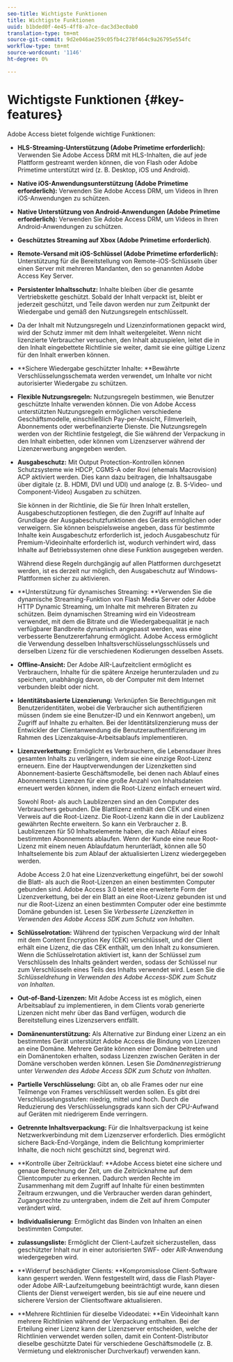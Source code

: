 ```yaml
---
seo-title: Wichtigste Funktionen
title: Wichtigste Funktionen
uuid: b1bded0f-4e45-4ff8-a7ce-dac3d3ec0ab0
translation-type: tm+mt
source-git-commit: 9d2e046ae259c05fb4c278f464c9a26795e554fc
workflow-type: tm+mt
source-wordcount: '1146'
ht-degree: 0%

---
```



# Wichtigste Funktionen {#key-features}

Adobe Access bietet folgende wichtige Funktionen:

* **HLS-Streaming-Unterstützung (Adobe Primetime erforderlich):** Verwenden Sie Adobe Access DRM mit HLS-Inhalten, die auf jede Plattform gestreamt werden können, die von Flash oder Adobe Primetime unterstützt wird (z. B. Desktop, iOS und Android).
* **Native iOS-Anwendungsunterstützung (Adobe Primetime erforderlich):** Verwenden Sie Adobe Access DRM, um Videos in Ihren iOS-Anwendungen zu schützen.
* **Native Unterstützung von Android-Anwendungen (Adobe Primetime erforderlich):** Verwenden Sie Adobe Access DRM, um Videos in Ihren Android-Anwendungen zu schützen.
* **Geschütztes Streaming auf Xbox (Adobe Primetime erforderlich)**.
* **Remote-Versand mit iOS-Schlüssel (Adobe Primetime erforderlich):** Unterstützung für die Bereitstellung von Remote-iOS-Schlüsseln über einen Server mit mehreren Mandanten, den so genannten Adobe Access Key Server.
* **Persistenter Inhaltsschutz:** Inhalte bleiben über die gesamte Vertriebskette geschützt. Sobald der Inhalt verpackt ist, bleibt er jederzeit geschützt, und Teile davon werden nur zum Zeitpunkt der Wiedergabe und gemäß den Nutzungsregeln entschlüsselt.
* Da der Inhalt mit Nutzungsregeln und Lizenzinformationen gepackt wird, wird der Schutz immer mit dem Inhalt weitergeleitet. Wenn nicht lizenzierte Verbraucher versuchen, den Inhalt abzuspielen, leitet die in den Inhalt eingebettete Richtlinie sie weiter, damit sie eine gültige Lizenz für den Inhalt erwerben können.
* **Sichere Wiedergabe geschützter Inhalte: **Bewährte Verschlüsselungsschemata werden verwendet, um Inhalte vor nicht autorisierter Wiedergabe zu schützen.
* **Flexible Nutzungsregeln:** Nutzungsregeln bestimmen, wie Benutzer geschützte Inhalte verwenden können. Die von Adobe Access unterstützten Nutzungsregeln ermöglichen verschiedene Geschäftsmodelle, einschließlich Pay-per-Ansicht, Filmverleih, Abonnements oder werbefinanzierte Dienste. Die Nutzungsregeln werden von der Richtlinie festgelegt, die Sie während der Verpackung in den Inhalt einbetten, oder können vom Lizenzserver während der Lizenzerwerbung angegeben werden.
* **Ausgabeschutz:** Mit Output Protection-Kontrollen können Schutzsysteme wie HDCP, CGMS-A oder Rovi (ehemals Macrovision) ACP aktiviert werden. Dies kann dazu beitragen, die Inhaltsausgabe über digitale (z. B. HDMI, DVI und UDI) und analoge (z. B. S-Video- und Component-Video) Ausgaben zu schützen.

   Sie können in der Richtlinie, die Sie für Ihren Inhalt erstellen, Ausgabeschutzoptionen festlegen, die den Zugriff auf Inhalte auf Grundlage der Ausgabeschutzfunktionen des Geräts ermöglichen oder verweigern. Sie können beispielsweise angeben, dass für bestimmte Inhalte kein Ausgabeschutz erforderlich ist, jedoch Ausgabeschutz für Premium-Videoinhalte erforderlich ist, wodurch verhindert wird, dass Inhalte auf Betriebssystemen ohne diese Funktion ausgegeben werden.

   Während diese Regeln durchgängig auf allen Plattformen durchgesetzt werden, ist es derzeit nur möglich, den Ausgabeschutz auf Windows-Plattformen sicher zu aktivieren.

* **Unterstützung für dynamisches Streaming: **Verwenden Sie die dynamische Streaming-Funktion von Flash Media Server oder Adobe HTTP Dynamic Streaming, um Inhalte mit mehreren Bitraten zu schützen. Beim dynamischen Streaming wird ein Videostream verwendet, mit dem die Bitrate und die Wiedergabequalität je nach verfügbarer Bandbreite dynamisch angepasst werden, was eine verbesserte Benutzererfahrung ermöglicht. Adobe Access ermöglicht die Verwendung desselben Inhaltsverschlüsselungsschlüssels und derselben Lizenz für die verschiedenen Kodierungen desselben Assets.
* **Offline-Ansicht:** Der Adobe AIR-Laufzeitclient ermöglicht es Verbrauchern, Inhalte für die spätere Anzeige herunterzuladen und zu speichern, unabhängig davon, ob der Computer mit dem Internet verbunden bleibt oder nicht.
* **Identitätsbasierte Lizenzierung:** Verknüpfen Sie Berechtigungen mit Benutzeridentitäten, wobei die Verbraucher sich authentifizieren müssen (indem sie eine Benutzer-ID und ein Kennwort angeben), um Zugriff auf Inhalte zu erhalten. Bei der Identitätslizenzierung muss der Entwickler der Clientanwendung die Benutzerauthentifizierung im Rahmen des Lizenzakquise-Arbeitsablaufs implementieren.
* **Lizenzverkettung:** Ermöglicht es Verbrauchern, die Lebensdauer ihres gesamten Inhalts zu verlängern, indem sie eine einzige Root-Lizenz erneuern. Eine der Hauptverwendungen der Lizenzketten sind Abonnement-basierte Geschäftsmodelle, bei denen nach Ablauf eines Abonnements Lizenzen für eine große Anzahl von Inhaltsdateien erneuert werden können, indem die Root-Lizenz einfach erneuert wird.

   Sowohl Root- als auch Laublizenzen sind an den Computer des Verbrauchers gebunden. Die Blattlizenz enthält den CEK und einen Verweis auf die Root-Lizenz. Die Root-Lizenz kann die in der Laublizenz gewährten Rechte erweitern. So kann ein Verbraucher z. B. Laublizenzen für 50 Inhaltselemente haben, die nach Ablauf eines bestimmten Abonnements ablaufen. Wenn der Kunde eine neue Root-Lizenz mit einem neuen Ablaufdatum herunterlädt, können alle 50 Inhaltselemente bis zum Ablauf der aktualisierten Lizenz wiedergegeben werden.

   Adobe Access 2.0 hat eine Lizenzverkettung eingeführt, bei der sowohl die Blatt- als auch die Root-Lizenzen an einen bestimmten Computer gebunden sind. Adobe Access 3.0 bietet eine erweiterte Form der Lizenzverkettung, bei der ein Blatt an eine Root-Lizenz gebunden ist und nur die Root-Lizenz an einen bestimmten Computer oder eine bestimmte Domäne gebunden ist. Lesen Sie *Verbesserte Lizenzketten* in *Verwenden des Adobe Access SDK zum Schutz von Inhalten*.

* **Schlüsselrotation:** Während der typischen Verpackung wird der Inhalt mit dem Content Encryption Key (CEK) verschlüsselt, und der Client erhält eine Lizenz, die das CEK enthält, um den Inhalt zu konsumieren. Wenn die Schlüsselrotation aktiviert ist, kann der Schlüssel zum Verschlüsseln des Inhalts geändert werden, sodass der Schlüssel nur zum Verschlüsseln eines Teils des Inhalts verwendet wird. Lesen Sie die *Schlüsseldrehung* in *Verwenden des Adobe Access-SDK zum Schutz von Inhalten*.

* **Out-of-Band-Lizenzen:** Mit Adobe Access ist es möglich, einen Arbeitsablauf zu implementieren, in dem Clients vorab generierte Lizenzen nicht mehr über das Band verfügen, wodurch die Bereitstellung eines Lizenzservers entfällt.
* **Domänenunterstützung:** Als Alternative zur Bindung einer Lizenz an ein bestimmtes Gerät unterstützt Adobe Access die Bindung von Lizenzen an eine Domäne. Mehrere Geräte können einer Domäne beitreten und ein Domänentoken erhalten, sodass Lizenzen zwischen Geräten in der Domäne verschoben werden können. Lesen Sie *Domänenregistrierung* unter *Verwenden des Adobe Access SDK zum Schutz von Inhalten*.

* **Partielle Verschlüsselung:** Gibt an, ob alle Frames oder nur eine Teilmenge von Frames verschlüsselt werden sollen. Es gibt drei Verschlüsselungsstufen: niedrig, mittel und hoch. Durch die Reduzierung des Verschlüsselungsgrads kann sich der CPU-Aufwand auf Geräten mit niedrigerem Ende verringern.
* **Getrennte Inhaltsverpackung:** Für die Inhaltsverpackung ist keine Netzwerkverbindung mit dem Lizenzserver erforderlich. Dies ermöglicht sichere Back-End-Vorgänge, indem die Belichtung komprimierter Inhalte, die noch nicht geschützt sind, begrenzt wird.
* **Kontrolle über Zeitrücklauf: **Adobe Access bietet eine sichere und genaue Berechnung der Zeit, um die Zeitrücknahme auf dem Clientcomputer zu erkennen. Dadurch werden Rechte im Zusammenhang mit dem Zugriff auf Inhalte für einen bestimmten Zeitraum erzwungen, und die Verbraucher werden daran gehindert, Zugangsrechte zu untergraben, indem die Zeit auf ihrem Computer verändert wird.
* **Individualisierung**: Ermöglicht das Binden von Inhalten an einen bestimmten Computer.
* **zulassungsliste:** Ermöglicht der Client-Laufzeit sicherzustellen, dass geschützter Inhalt nur in einer autorisierten SWF- oder AIR-Anwendung wiedergegeben wird.
* **Widerruf beschädigter Clients: **Kompromisslose Client-Software kann gesperrt werden. Wenn festgestellt wird, dass die Flash Player- oder Adobe AIR-Laufzeitumgebung beeinträchtigt wurde, kann diesen Clients der Dienst verweigert werden, bis sie auf eine neuere und sicherere Version der Clientsoftware aktualisieren.
* **Mehrere Richtlinien für dieselbe Videodatei: **Ein Videoinhalt kann mehrere Richtlinien während der Verpackung enthalten. Bei der Erteilung einer Lizenz kann der Lizenzserver entscheiden, welche der Richtlinien verwendet werden sollen, damit ein Content-Distributor dieselbe geschützte Datei für verschiedene Geschäftsmodelle (z. B. Vermietung und elektronischer Durchverkauf) verwenden kann.

